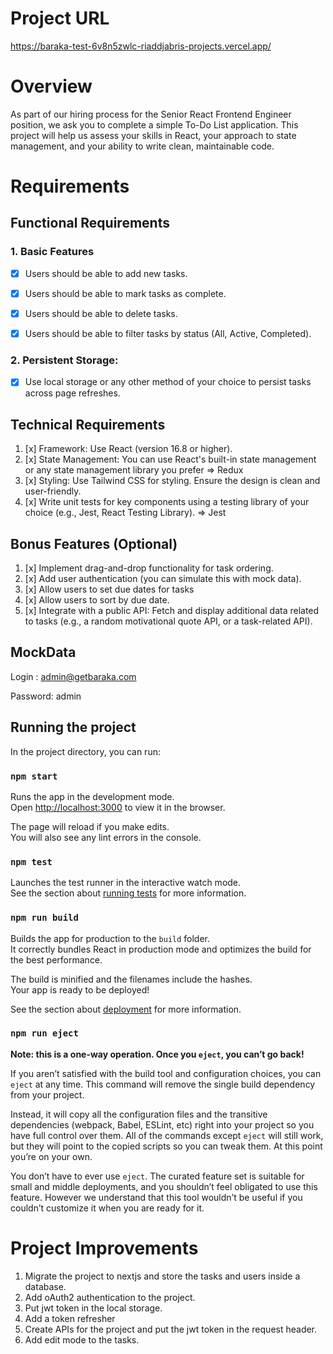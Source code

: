 # Project URL

https://baraka-test-6v8n5zwlc-riaddjabris-projects.vercel.app/

# Overview

As part of our hiring process for the Senior React Frontend Engineer position, we ask you to complete a simple To-Do List application. This project will help us assess your skills in React, your approach to state management, and your ability to write clean, maintainable code.

# Requirements

## Functional Requirements

### 1. Basic Features
   - [x] Users should be able to add new tasks.
   - [x] Users should be able to mark tasks as complete.
   - [x] Users should be able to delete tasks.
   - [x] Users should be able to filter tasks by status (All, Active, Completed).


### 2. Persistent Storage:

- [x] Use local storage or any other method of your choice to persist tasks across page refreshes.

## Technical Requirements

1. [x] Framework: Use React (version 16.8 or higher).
2. [x] State Management: You can use React's built-in state management or any state management library you prefer => Redux
3. [x] Styling: Use Tailwind CSS for styling. Ensure the design is clean and user-friendly.
4. [x] Write unit tests for key components using a testing library of your choice (e.g., Jest, React Testing Library). => Jest

## Bonus Features (Optional)
1. [x] Implement drag-and-drop functionality for task ordering.
2. [x] Add user authentication (you can simulate this with mock data).
3. [x] Allow users to set due dates for tasks
4. [x] Allow users to sort by due date.
5. [x] Integrate with a public API: Fetch and display additional data related to tasks (e.g., a random motivational quote API, or a task-related API).

## MockData
Login : admin@getbaraka.com

Password: admin


## Running the project

In the project directory, you can run:

### `npm start`

Runs the app in the development mode.\
Open [http://localhost:3000](http://localhost:3000) to view it in the browser.

The page will reload if you make edits.\
You will also see any lint errors in the console.

### `npm test`

Launches the test runner in the interactive watch mode.\
See the section about [running tests](https://facebook.github.io/create-react-app/docs/running-tests) for more information.

### `npm run build`

Builds the app for production to the `build` folder.\
It correctly bundles React in production mode and optimizes the build for the best performance.

The build is minified and the filenames include the hashes.\
Your app is ready to be deployed!

See the section about [deployment](https://facebook.github.io/create-react-app/docs/deployment) for more information.

### `npm run eject`

**Note: this is a one-way operation. Once you `eject`, you can’t go back!**

If you aren’t satisfied with the build tool and configuration choices, you can `eject` at any time. This command will remove the single build dependency from your project.

Instead, it will copy all the configuration files and the transitive dependencies (webpack, Babel, ESLint, etc) right into your project so you have full control over them. All of the commands except `eject` will still work, but they will point to the copied scripts so you can tweak them. At this point you’re on your own.

You don’t have to ever use `eject`. The curated feature set is suitable for small and middle deployments, and you shouldn’t feel obligated to use this feature. However we understand that this tool wouldn’t be useful if you couldn’t customize it when you are ready for it.


# Project Improvements

1. Migrate the project to nextjs and store the tasks and users inside a database.
2. Add oAuth2 authentication to the project.
3. Put jwt token in the local storage.
4. Add a token refresher
5. Create APIs for the project and put the jwt token in the request header.
6. Add edit mode to the tasks.

```